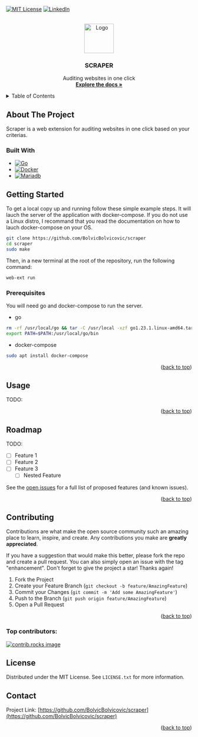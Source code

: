 <!-- Improved compatibility of back to top link: See: https://github.com/othneildrew/Best-README-Template/pull/73 -->
<a id="readme-top"></a>
<!--
*** Thanks for checking out the Best-README-Template. If you have a suggestion
*** that would make this better, please fork the repo and create a pull request
*** or simply open an issue with the tag "enhancement".
*** Don't forget to give the project a star!
*** Thanks again! Now go create something AMAZING! :D
-->



<!-- PROJECT SHIELDS -->
<!--
*** I'm using markdown "reference style" links for readability.
*** Reference links are enclosed in brackets [ ] instead of parentheses ( ).
*** See the bottom of this document for the declaration of the reference variables
*** for contributors-url, forks-url, etc. This is an optional, concise syntax you may use.
*** https://www.markdownguide.org/basic-syntax/#reference-style-links
-->
[![MIT License][license-shield]][license-url]
[![LinkedIn][linkedin-shield]][linkedin-url]



<!-- PROJECT LOGO -->
<br />
<div align="center">
  <a href="https://github.com/BolvicBolvicovic/scraper">
    <img src="images/logo.png" alt="Logo" width="80" height="80">
  </a>

<h3 align="center">SCRAPER</h3>

  <p align="center">
    Auditing websites in one click
    <br />
    <a href="https://github.com/BolvicBolvicovic/scraper"><strong>Explore the docs »</strong></a>
    <br />
  </p>
</div>



<!-- TABLE OF CONTENTS -->
<details>
  <summary>Table of Contents</summary>
  <ol>
    <li>
      <a href="#about-the-project">About The Project</a>
      <ul>
        <li><a href="#built-with">Built With</a></li>
      </ul>
    </li>
    <li>
      <a href="#getting-started">Getting Started</a>
      <ul>
        <li><a href="#prerequisites">Prerequisites</a></li>
        <li><a href="#installation">Installation</a></li>
      </ul>
    </li>
    <li><a href="#usage">Usage</a></li>
    <li><a href="#roadmap">Roadmap</a></li>
    <li><a href="#contributing">Contributing</a></li>
    <li><a href="#license">License</a></li>
    <li><a href="#contact">Contact</a></li>
  </ol>
</details>



<!-- ABOUT THE PROJECT -->
## About The Project

Scraper is a web extension for auditing websites in one click based on your criterias.


### Built With

* [![Go][Go.dev]][Go-url]
* [![Docker][Docker.com]][Docker-url]
* [![Mariadb][Mariadb.org]][Mariadb-url]


<!-- GETTING STARTED -->
## Getting Started

To get a local copy up and running follow these simple example steps.
It will lauch the server of the application with docker-compose.
If you do not use a Linux distro, I recommand that you read the documentation on how to lauch docker-compose on your OS.

```sh
git clone https://github.com/BolvicBolvicovic/scraper
cd scraper
sudo make
```

Then, in a new terminal at the root of the repository, run the following command:

```sh
web-ext run
```

### Prerequisites

You will need go and docker-compose to run the server.
* go
```sh
rm -rf /usr/local/go && tar -C /usr/local -xzf go1.23.1.linux-amd64.tar.gz
export PATH=$PATH:/usr/local/go/bin
```
* docker-compose
```sh
sudo apt install docker-compose
```

<p align="right">(<a href="#readme-top">back to top</a>)</p>



<!-- USAGE EXAMPLES -->
## Usage

TODO:

<p align="right">(<a href="#readme-top">back to top</a>)</p>



<!-- ROADMAP -->
## Roadmap

TODO:
- [ ] Feature 1
- [ ] Feature 2
- [ ] Feature 3
    - [ ] Nested Feature

See the [open issues](https://github.com/BolvicBolvicovic/scraper/issues) for a full list of proposed features (and known issues).

<p align="right">(<a href="#readme-top">back to top</a>)</p>



<!-- CONTRIBUTING -->
## Contributing

Contributions are what make the open source community such an amazing place to learn, inspire, and create. Any contributions you make are **greatly appreciated**.

If you have a suggestion that would make this better, please fork the repo and create a pull request. You can also simply open an issue with the tag "enhancement".
Don't forget to give the project a star! Thanks again!

1. Fork the Project
2. Create your Feature Branch (`git checkout -b feature/AmazingFeature`)
3. Commit your Changes (`git commit -m 'Add some AmazingFeature'`)
4. Push to the Branch (`git push origin feature/AmazingFeature`)
5. Open a Pull Request

<p align="right">(<a href="#readme-top">back to top</a>)</p>

### Top contributors:

<a href="https://github.com/BolvicBolvicovic/scraper/graphs/contributors">
  <img src="https://contrib.rocks/image?repo=BolvicBolvicovic/scraper" alt="contrib.rocks image" />
</a>



<!-- LICENSE -->
## License

Distributed under the MIT License. See `LICENSE.txt` for more information.


<!-- CONTACT -->
## Contact

Project Link: [https://github.com/BolvicBolvicovic/scraper](https://github.com/BolvicBolvicovic/scraper)

<p align="right">(<a href="#readme-top">back to top</a>)</p>



<!-- MARKDOWN LINKS & IMAGES -->
<!-- https://www.markdownguide.org/basic-syntax/#reference-style-links -->
[license-shield]: https://img.shields.io/github/license/BolvicBolvicovic/scraper.svg?style=for-the-badge
[license-url]: https://github.com/BolvicBolvicovic/scraper/blob/master/LICENSE.txt
[linkedin-shield]: https://img.shields.io/badge/-LinkedIn-black.svg?style=for-the-badge&logo=linkedin&colorB=555
[linkedin-url]: https://linkedin.com/in/victorcornille
[product-screenshot]: images/screenshot.png
[Go.dev]: https://img.shields.io/badge/Go-00ADD8?logo=Go&logoColor=white&style=for-the-badge[Next-url]
[Go-url]: https://go.dev/
[Docker.com]: https://img.shields.io/badge/docker-257bd6?style=for-the-badge&logo=docker&logoColor=white
[Docker-url]: https://www.docker.com/
[Mariadb.org]: https://img.shields.io/badge/MariaDB-003545?style=for-the-badge&logo=mariadb&logoColor=white
[Mariadb-url]: https://mariadb.org/
